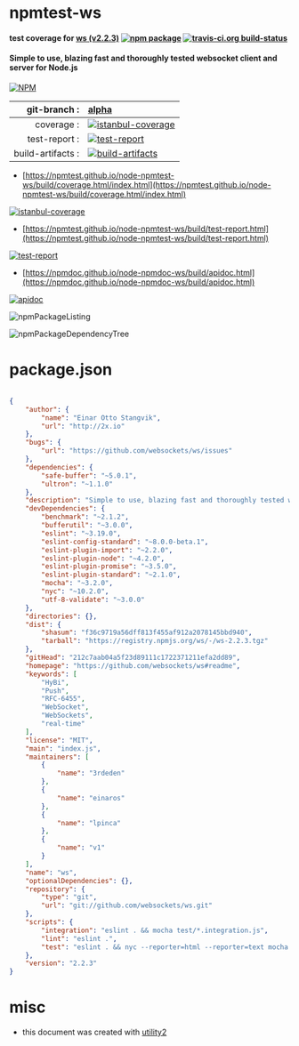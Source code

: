 # npmtest-ws

#### test coverage for  [ws (v2.2.3)](https://github.com/websockets/ws#readme)  [![npm package](https://img.shields.io/npm/v/npmtest-ws.svg?style=flat-square)](https://www.npmjs.org/package/npmtest-ws) [![travis-ci.org build-status](https://api.travis-ci.org/npmtest/node-npmtest-ws.svg)](https://travis-ci.org/npmtest/node-npmtest-ws)

#### Simple to use, blazing fast and thoroughly tested websocket client and server for Node.js

[![NPM](https://nodei.co/npm/ws.png?downloads=true&downloadRank=true&stars=true)](https://www.npmjs.com/package/ws)

| git-branch : | [alpha](https://github.com/npmtest/node-npmtest-ws/tree/alpha)|
|--:|:--|
| coverage : | [![istanbul-coverage](https://npmtest.github.io/node-npmtest-ws/build/coverage.badge.svg)](https://npmtest.github.io/node-npmtest-ws/build/coverage.html/index.html)|
| test-report : | [![test-report](https://npmtest.github.io/node-npmtest-ws/build/test-report.badge.svg)](https://npmtest.github.io/node-npmtest-ws/build/test-report.html)|
| build-artifacts : | [![build-artifacts](https://npmtest.github.io/node-npmtest-ws/glyphicons_144_folder_open.png)](https://github.com/npmtest/node-npmtest-ws/tree/gh-pages/build)|

- [https://npmtest.github.io/node-npmtest-ws/build/coverage.html/index.html](https://npmtest.github.io/node-npmtest-ws/build/coverage.html/index.html)

[![istanbul-coverage](https://npmtest.github.io/node-npmtest-ws/build/screenCapture.buildCi.browser.%252Ftmp%252Fbuild%252Fcoverage.lib.html.png)](https://npmtest.github.io/node-npmtest-ws/build/coverage.html/index.html)

- [https://npmtest.github.io/node-npmtest-ws/build/test-report.html](https://npmtest.github.io/node-npmtest-ws/build/test-report.html)

[![test-report](https://npmtest.github.io/node-npmtest-ws/build/screenCapture.buildCi.browser.%252Ftmp%252Fbuild%252Ftest-report.html.png)](https://npmtest.github.io/node-npmtest-ws/build/test-report.html)

- [https://npmdoc.github.io/node-npmdoc-ws/build/apidoc.html](https://npmdoc.github.io/node-npmdoc-ws/build/apidoc.html)

[![apidoc](https://npmdoc.github.io/node-npmdoc-ws/build/screenCapture.buildCi.browser.%252Ftmp%252Fbuild%252Fapidoc.html.png)](https://npmdoc.github.io/node-npmdoc-ws/build/apidoc.html)

![npmPackageListing](https://npmtest.github.io/node-npmtest-ws/build/screenCapture.npmPackageListing.svg)

![npmPackageDependencyTree](https://npmtest.github.io/node-npmtest-ws/build/screenCapture.npmPackageDependencyTree.svg)



# package.json

```json

{
    "author": {
        "name": "Einar Otto Stangvik",
        "url": "http://2x.io"
    },
    "bugs": {
        "url": "https://github.com/websockets/ws/issues"
    },
    "dependencies": {
        "safe-buffer": "~5.0.1",
        "ultron": "~1.1.0"
    },
    "description": "Simple to use, blazing fast and thoroughly tested websocket client and server for Node.js",
    "devDependencies": {
        "benchmark": "~2.1.2",
        "bufferutil": "~3.0.0",
        "eslint": "~3.19.0",
        "eslint-config-standard": "~8.0.0-beta.1",
        "eslint-plugin-import": "~2.2.0",
        "eslint-plugin-node": "~4.2.0",
        "eslint-plugin-promise": "~3.5.0",
        "eslint-plugin-standard": "~2.1.0",
        "mocha": "~3.2.0",
        "nyc": "~10.2.0",
        "utf-8-validate": "~3.0.0"
    },
    "directories": {},
    "dist": {
        "shasum": "f36c9719a56dff813f455af912a2078145bbd940",
        "tarball": "https://registry.npmjs.org/ws/-/ws-2.2.3.tgz"
    },
    "gitHead": "212c7aab04a5f23d89111c1722371211efa2dd89",
    "homepage": "https://github.com/websockets/ws#readme",
    "keywords": [
        "HyBi",
        "Push",
        "RFC-6455",
        "WebSocket",
        "WebSockets",
        "real-time"
    ],
    "license": "MIT",
    "main": "index.js",
    "maintainers": [
        {
            "name": "3rdeden"
        },
        {
            "name": "einaros"
        },
        {
            "name": "lpinca"
        },
        {
            "name": "v1"
        }
    ],
    "name": "ws",
    "optionalDependencies": {},
    "repository": {
        "type": "git",
        "url": "git://github.com/websockets/ws.git"
    },
    "scripts": {
        "integration": "eslint . && mocha test/*.integration.js",
        "lint": "eslint .",
        "test": "eslint . && nyc --reporter=html --reporter=text mocha test/*.test.js"
    },
    "version": "2.2.3"
}
```



# misc
- this document was created with [utility2](https://github.com/kaizhu256/node-utility2)
